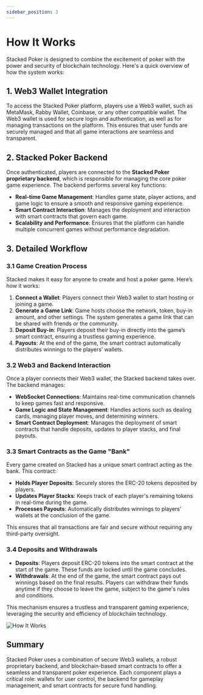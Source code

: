 ```yaml
---
sidebar_position: 3
---
```


# How It Works

Stacked Poker is designed to combine the excitement of poker with the power and security of blockchain technology. Here's a quick overview of how the system works:

## 1. Web3 Wallet Integration

To access the Stacked Poker platform, players use a Web3 wallet, such as MetaMask, Rabby Wallet, Coinbase, or any other compatible wallet. The Web3 wallet is used for secure login and authentication, as well as for managing transactions on the platform. This ensures that user funds are securely managed and that all game interactions are seamless and transparent.

## 2. Stacked Poker Backend

Once authenticated, players are connected to the **Stacked Poker proprietary backend**, which is responsible for managing the core poker game experience. The backend performs several key functions:

- **Real-time Game Management**: Handles game state, player actions, and game logic to ensure a smooth and responsive gaming experience.
- **Smart Contract Interaction**: Manages the deployment and interaction with smart contracts that govern each game.
- **Scalability and Performance**: Ensures that the platform can handle multiple concurrent games without performance degradation.

## 3. Detailed Workflow

### 3.1 Game Creation Process

Stacked makes it easy for anyone to create and host a poker game. Here’s how it works:

1. **Connect a Wallet**: Players connect their Web3 wallet to start hosting or joining a game.
2. **Generate a Game Link**: Game hosts choose the network, token, buy-in amount, and other settings. The system generates a game link that can be shared with friends or the community.
3. **Deposit Buy-in**: Players deposit their buy-in directly into the game’s smart contract, ensuring a trustless gaming experience.
4. **Payouts**: At the end of the game, the smart contract automatically distributes winnings to the players’ wallets.

### 3.2 Web3 and Backend Interaction

Once a player connects their Web3 wallet, the Stacked backend takes over. The backend manages:

- **WebSocket Connections**: Maintains real-time communication channels to keep games fast and responsive.
- **Game Logic and State Management**: Handles actions such as dealing cards, managing player moves, and determining winners.
- **Smart Contract Deployment**: Manages the deployment of smart contracts that handle deposits, updates to player stacks, and final payouts.

### 3.3 Smart Contracts as the Game "Bank"

Every game created on Stacked has a unique smart contract acting as the bank. This contract:

- **Holds Player Deposits**: Securely stores the ERC-20 tokens deposited by players.
- **Updates Player Stacks**: Keeps track of each player's remaining tokens in real-time during the game.
- **Processes Payouts**: Automatically distributes winnings to players' wallets at the conclusion of the game.

This ensures that all transactions are fair and secure without requiring any third-party oversight.

### 3.4 Deposits and Withdrawals

- **Deposits**: Players deposit ERC-20 tokens into the smart contract at the start of the game. These funds are locked until the game concludes.
- **Withdrawals**: At the end of the game, the smart contract pays out winnings based on the final results. Players can withdraw their funds anytime if they choose to leave the game, subject to the game's rules and conditions.

This mechanism ensures a trustless and transparent gaming experience, leveraging the security and efficiency of blockchain technology.

![How It Works](/img/backend.png)

## Summary

Stacked Poker uses a combination of secure Web3 wallets, a robust proprietary backend, and blockchain-based smart contracts to offer a seamless and transparent poker experience. Each component plays a critical role: wallets for user control, the backend for gameplay management, and smart contracts for secure fund handling.

